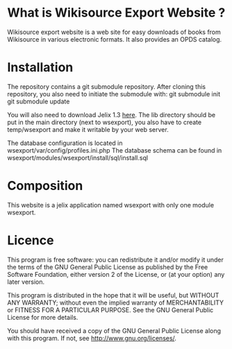 What is Wikisource Export Website ?
==========================

Wikisource export website is a web site for easy downloads of books from Wikisource in various electronic formats.
It also provides an OPDS catalog.

Installation
============

The repository contains a git submodule repository. After cloning
this repository, you also need to initiate the submodule with:
     git submodule init
     git submodule update 

You will also need to download Jelix 1.3 [here](http://jelix.org/articles/fr/telechargement/stable/1.3). The
lib directory should be put in the main directory (next to wsexport),
you also have to create temp/wsexport and make it writable by your web
server.

The database configuration is located in wsexport/var/config/profiles.ini.php
The database schema can be found in wsexport/modules/wsexport/install/sql/install.sql

Composition
===========

This website is a jelix application named wsexport with only one module wsexport.

Licence
=======

This program is free software: you can redistribute it and/or modify it under the terms of the GNU General Public License as published by the Free Software Foundation, either version 2 of the License, or (at your option) any later version.

This program is distributed in the hope that it will be useful, but WITHOUT ANY WARRANTY; without even the implied warranty of MERCHANTABILITY or FITNESS FOR A PARTICULAR PURPOSE.  See the GNU General Public License for more details.

You should have received a copy of the GNU General Public License along with this program. If not, see <http://www.gnu.org/licenses/>.
